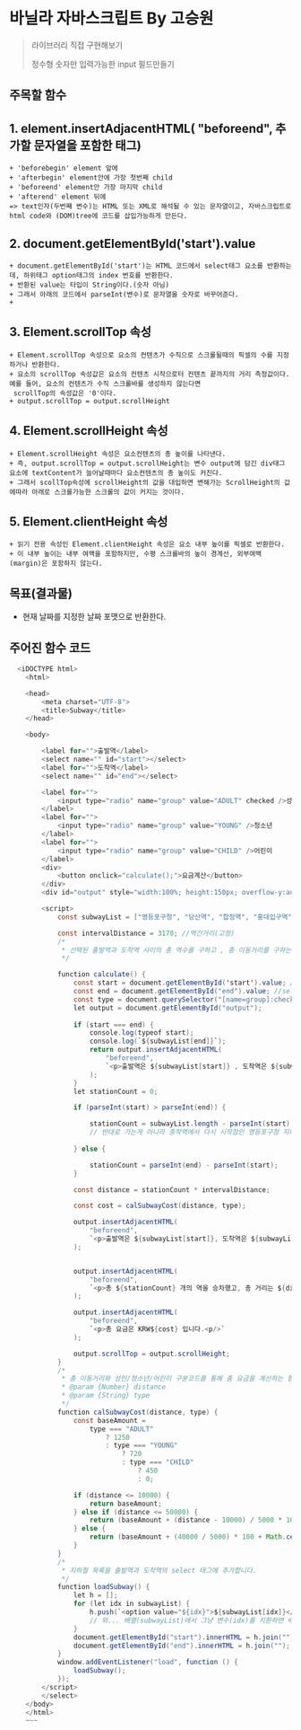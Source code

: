 # 바닐라 자바스크립트 By 고승원

> 라이브러리 직접 구현해보기 
> 
> 정수형 숫자만 입력가능한 input 필드만들기

## 주목할 함수

##  1. element.insertAdjacentHTML( "beforeend", 추가할 문자열을 포함한 태그)
    + 'beforebegin' element 앞에
    + 'afterbegin' element안에 가장 첫번째 child
    + 'beforeend' element안 가장 마지막 child 
    + 'afterend' element 뒤에
    => text인자(두번째 변수)는 HTML 또는 XML로 해석될 수 있는 문자열이고, 자바스크립트로 html code와 (DOM)tree에 코드를 삽입가능하게 만든다.

##  2. document.getElementById('start').value
    + document.getElementById('start')는 HTML 코드에서 select태그 요소를 반환하는데, 하위태그 option태그의 index 번호를 반환한다.
    + 반환된 value는 타입이 String이다.(숫자 아님)
    + 그래서 아래의 코드에서 parseInt(변수)로 문자열을 숫자로 바꾸어준다.
    + 
    
##  3. Element.scrollTop 속성
    + Element.scrollTop 속성으로 요소의 컨텐츠가 수직으로 스크롤될때의 픽셀의 수를 지정하거나 반환한다.
    + 요소의 scrollTop 속성값은 요소의 컨텐츠 시작으로터 컨텐츠 끝까지의 거리 측정값이다.  예를 들어, 요소의 컨텐츠가 수직 스크롤바를 생성하지 않는다면
     scrollTop의 속성값은 '0'이다.
    + output.scrollTop = output.scrollHeight

##  4. Element.scrollHeight 속성
    + Element.scrollHeight 속성은 요소컨텐츠의 총 높이를 나타낸다. 
    + 즉, output.scrollTop = output.scrollHeight는 변수 output에 담긴 div태그 요소에 textContent가 늘어날때마다 요소컨텐츠의 총 높이도 커진다.
    + 그래서 scollTop속성에 scrollHeight의 값을 대입하면 변해가는 ScrollHeight의 값에따라 아래로 스크롤가능한 스크롤의 값이 커지는 것이다.  

##  5. Element.clientHeight 속성
    + 읽기 전용 속성인 Element.clientHeight 속성은 요소 내부 높이를 픽셀로 반환한다.
    + 이 내부 높이는 내부 여백을 포함하지만, 수평 스크롤바의 높이 경계선, 외부여백(margin)은 포함하지 않는다.


## 목표(결과물)
+ 현재 날짜를 지정한 날짜 포맷으로 반환한다.

## 주어진 함수 코드
~~~Java Script
  <iDOCTYPE html>
    <html>

    <head>
        <meta charset="UTF-8">
        <title>Subway</title>
    </head>

    <body>

        <label for="">출발역</label>
        <select name="" id="start"></select>
        <label for="">도착역</label>
        <select name="" id="end"></select>

        <label for="">
            <input type="radio" name="group" value="ADULT" checked />성인일반
        </label>
        <label for="">
            <input type="radio" name="group" value="YOUNG" />청소년
        </label>
        <label for="">
            <input type="radio" name="group" value="CHILD" />어린이
        </label>
        <div>
            <button onclick="calculate();">요금계산</button>
        </div>
        <div id="output" style="width:100%; height:150px; overflow-y:auto; border: 2px solid #222;"></div>

        <script>
            const subwayList = ["영등포구청", "당산역", "합정역", "홍대입구역", "신촌역", "이대역", "아현역", "충정로역", "시청역", "을지로3가역", "을지로4가역", "동대문역사문화공원역", "신당역", "상왕십리역", "왕십리역", "한양대역", "뚝섬역", "성수역", "건대입구역", "구의역", "강변역", "잠실나루역", "잠실역", "종합운동장역", "삼성역", "선릉역", "역삼역", "강남역", "서초역", "방배역", "사당역", "낙성대역", "서울대입구역", "봉천역", "신림역", "신대방역", "구로디지털단지역", "대림역", "신도림역", "문래역"];

            const intervalDistance = 3170; //역간거리(고정)
            /*
             * 선택된 출발역과 도착역 사이의 총 역수를 구하고 , 총 이동거리를 구하는 함수
             */

            function calculate() {
                const start = document.getElementById('start').value; //select의 하위태그인 option 의 인덱스번호가 반환된다. 
                const end = document.getElementById("end").value; //select의 하위태그인 option 의 인덱스번호가 반환된다. 
                const type = document.querySelector("[name=group]:checked").value; // input의 value 속성값이 반환된다.
                let output = document.getElementById("output");
                
                if (start === end) {
                    console.log(typeof start);
                    console.log(`${subwayList[end]}`);        
                    return output.insertAdjacentHTML(
                        "beforeend",
                        `<p>출발역은 ${subwayList[start]} , 도착역은 ${subwayList[end]}입니다. 출발역과 도착역이 같습니다.</p>`
                    );
                }
                let stationCount = 0;

                if (parseInt(start) > parseInt(end)) {

                    stationCount = subwayList.length - parseInt(start) + parseInt(end); 
                    // 반대로 가는게 아니라 종착역에서 다시 시작점인 영등포구청 지나서 end 지점으로 옴
 
                } else {

                    stationCount = parseInt(end) - parseInt(start);
                }

                const distance = stationCount * intervalDistance;

                const cost = calSubwayCost(distance, type);

                output.insertAdjacentHTML(
                    "beforeend",
                    `<p>출발역은 ${subwayList[start]}, 도착역은 ${subwayList[end]}입니다. </p>`
                );


                output.insertAdjacentHTML(
                    "beforeend",
                    `<p>총 ${stationCount} 개의 역을 승차했고, 총 거리는 ${distance}m 입니다.<p/>`
                );

                output.insertAdjacentHTML(
                    "beforeend",
                    `<p>총 요금은 KRW${cost} 입니다.<p/>`
                );

                output.scrollTop = output.scrollHeight;
            }
            /*
             * 총 이동거리와 성인/청소년/어린이 구분코드를 통해 총 요금을 계산하는 함수
             * @param {Number} distance
             * @param {String} type
             */
            function calSubwayCost(distance, type) {
                const baseAmount =
                    type === "ADULT"
                        ? 1250
                        : type === "YOUNG"
                            ? 720
                            : type === "CHILD"
                                ? 450
                                : 0;

                if (distance <= 10000) {
                    return baseAmount;
                } else if (distance <= 50000) {
                    return (baseAmount + (distance - 10000) / 5000 * 100);
                } else {
                    return (baseAmount + (40000 / 5000) * 100 + Math.ceil((distance - 50000) / 8000) * 100);
                }
            }
            /*
             * 지하철 목록을 출발역과 도착역의 select 태그에 추가합니다.
             */
            function loadSubway() {
                let h = [];
                for (let idx in subwayList) {
                    h.push(`<option value="${idx}">${subwayList[idx]}</option>`);
                    // 와... 배열(subwayList)에서 그냥 변수(idx)를 치환하면 배열인덱스('0')가 치환되는 구나
                }
                document.getElementById("start").innerHTML = h.join("");
                document.getElementById("end").innerHTML = h.join("");
            }
            window.addEventListener("load", function () {
                loadSubway();
            });
        </script>
        </select>
    </body>
    </html>
    ~~~

